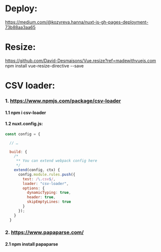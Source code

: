 # Deploy:

https://medium.com/@kozyreva.hanna/nuxt-js-gh-pages-deployment-73b88aa3aa65

# Resize:

https://github.com/David-Desmaisons/Vue.resize?ref=madewithvuejs.com
npm install vue-resize-directive --save

# CSV loader:

### 1. https://www.npmjs.com/package/csv-loader

#### 1.1 npm i csv-loader

#### 1.2 nuxt.config.js:

```javascript
const config = {

  // …

  build: {
    /*
     ** You can extend webpack config here
     */
    extend(config, ctx) {
      config.module.rules.push({
        test: /\.csv$/,
        loader: "csv-loader",
        options: {
          dynamicTyping: true,
          header: true,
          skipEmptyLines: true
        }
      });
    }
  }
```

### 2. https://www.papaparse.com/

#### 2.1 npm install papaparse

